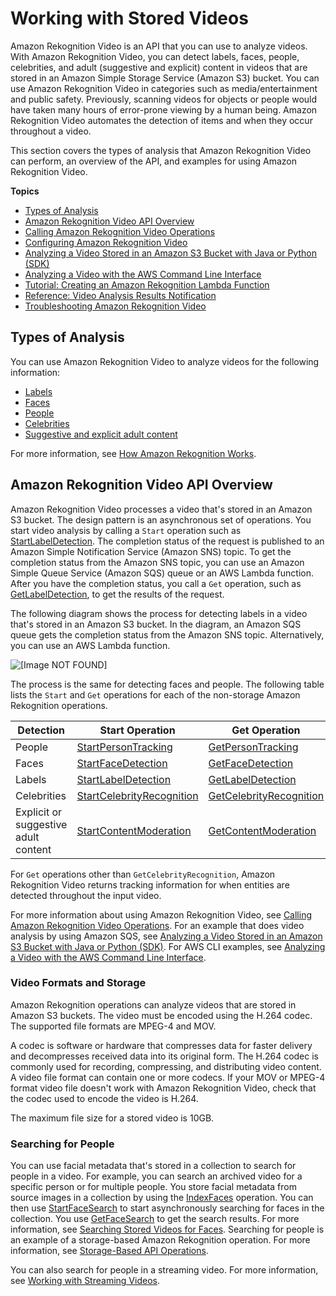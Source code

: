 # Working with Stored Videos<a name="video"></a>

Amazon Rekognition Video is an API that you can use to analyze videos\. With Amazon Rekognition Video, you can detect labels, faces, people, celebrities, and adult \(suggestive and explicit\) content in videos that are stored in an Amazon Simple Storage Service \(Amazon S3\) bucket\. You can use Amazon Rekognition Video in categories such as media/entertainment and public safety\. Previously, scanning videos for objects or people would have taken many hours of error\-prone viewing by a human being\. Amazon Rekognition Video automates the detection of items and when they occur throughout a video\.

This section covers the types of analysis that Amazon Rekognition Video can perform, an overview of the API, and examples for using Amazon Rekognition Video\.

**Topics**
+ [Types of Analysis](#video-recognition-types)
+ [Amazon Rekognition Video API Overview](#video-api-overview)
+ [Calling Amazon Rekognition Video Operations](api-video.md)
+ [Configuring Amazon Rekognition Video](api-video-roles.md)
+ [Analyzing a Video Stored in an Amazon S3 Bucket with Java or Python \(SDK\)](video-analyzing-with-sqs.md)
+ [Analyzing a Video with the AWS Command Line Interface](video-cli-commands.md)
+ [Tutorial: Creating an Amazon Rekognition Lambda Function](stored-video-lambda.md)
+ [Reference: Video Analysis Results Notification](video-notification-payload.md)
+ [Troubleshooting Amazon Rekognition Video](video-troubleshooting.md)

## Types of Analysis<a name="video-recognition-types"></a>

You can use Amazon Rekognition Video to analyze videos for the following information:
+ [Labels](labels.md)
+ [Faces](faces.md)
+ [People](persons.md)
+ [Celebrities](celebrities.md)
+ [Suggestive and explicit adult content](moderation.md)

For more information, see [How Amazon Rekognition Works](how-it-works.md)\.

## Amazon Rekognition Video API Overview<a name="video-api-overview"></a>

Amazon Rekognition Video processes a video that's stored in an Amazon S3 bucket\. The design pattern is an asynchronous set of operations\. You start video analysis by calling a `Start` operation such as [StartLabelDetection](API_StartLabelDetection.md)\. The completion status of the request is published to an Amazon Simple Notification Service \(Amazon SNS\) topic\. To get the completion status from the Amazon SNS topic, you can use an Amazon Simple Queue Service \(Amazon SQS\) queue or an AWS Lambda function\. After you have the completion status, you call a `Get` operation, such as [GetLabelDetection](API_GetLabelDetection.md), to get the results of the request\. 

The following diagram shows the process for detecting labels in a video that's stored in an Amazon S3 bucket\. In the diagram, an Amazon SQS queue gets the completion status from the Amazon SNS topic\. Alternatively, you can use an AWS Lambda function\. 

![\[Image NOT FOUND\]](http://docs.aws.amazon.com/rekognition/latest/dg/images/VideoRekognition.png)

The process is the same for detecting faces and people\. The following table lists the `Start` and `Get` operations for each of the non\-storage Amazon Rekognition operations\.


| Detection | Start Operation | Get Operation | 
| --- | --- | --- | 
|  People  |  [StartPersonTracking](API_StartPersonTracking.md)  |  [GetPersonTracking](API_GetPersonTracking.md)  | 
|  Faces  |  [StartFaceDetection](API_StartFaceDetection.md)  |  [GetFaceDetection](API_GetFaceDetection.md)  | 
|  Labels  |  [StartLabelDetection](API_StartLabelDetection.md)  |  [GetLabelDetection](API_GetLabelDetection.md)  | 
|  Celebrities  |  [StartCelebrityRecognition](API_StartCelebrityRecognition.md)  |  [GetCelebrityRecognition](API_GetCelebrityRecognition.md)  | 
|  Explicit or suggestive adult content  |  [StartContentModeration](API_StartContentModeration.md)  |  [GetContentModeration](API_GetContentModeration.md)  | 

For `Get` operations other than `GetCelebrityRecognition`, Amazon Rekognition Video returns tracking information for when entities are detected throughout the input video\. 

For more information about using Amazon Rekognition Video, see [Calling Amazon Rekognition Video Operations](api-video.md)\. For an example that does video analysis by using Amazon SQS, see [Analyzing a Video Stored in an Amazon S3 Bucket with Java or Python \(SDK\)](video-analyzing-with-sqs.md)\. For AWS CLI examples, see [Analyzing a Video with the AWS Command Line Interface](video-cli-commands.md)\.

### Video Formats and Storage<a name="video-storage-formats"></a>

Amazon Rekognition operations can analyze videos that are stored in Amazon S3 buckets\. The video must be encoded using the H\.264 codec\. The supported file formats are MPEG\-4 and MOV\. 

A codec is software or hardware that compresses data for faster delivery and decompresses received data into its original form\. The H\.264 codec is commonly used for recording, compressing, and distributing video content\. A video file format can contain one or more codecs\. If your MOV or MPEG\-4 format video file doesn't work with Amazon Rekognition Video, check that the codec used to encode the video is H\.264\.

The maximum file size for a stored video is 10GB\.

### Searching for People<a name="video-searching-persons-overview"></a>

You can use facial metadata that's stored in a collection to search for people in a video\. For example, you can search an archived video for a specific person or for multiple people\. You store facial metadata from source images in a collection by using the [IndexFaces](API_IndexFaces.md) operation\. You can then use [StartFaceSearch](API_StartFaceSearch.md) to start asynchronously searching for faces in the collection\. You use [GetFaceSearch](API_GetFaceSearch.md) to get the search results\. For more information, see [ Searching Stored Videos for Faces](procedure-person-search-videos.md)\. Searching for people is an example of a storage\-based Amazon Rekognition operation\. For more information, see [Storage\-Based API Operations](how-it-works-storage-non-storage.md#how-it-works-storage-based)\.

You can also search for people in a streaming video\. For more information, see [Working with Streaming Videos](streaming-video.md)\.